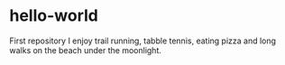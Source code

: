 # hello-world
First repository
I enjoy trail running, tabble tennis, eating pizza and long walks on the beach under the moonlight.
